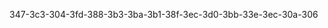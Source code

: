 347-3c3-304-3fd-388-3b3-3ba-3b1-38f-3ec-3d0-3bb-33e-3ec-30a-306























































































